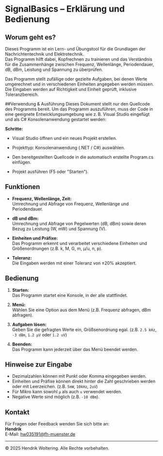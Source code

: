 # SignalBasics – Erklärung und Bedienung

## Worum geht es?

Dieses Programm ist ein Lern- und Übungstool für die Grundlagen der Nachrichtentechnik und Elektrotechnik.  
Das Programm hilft dabei, Kopfrechnen zu trainieren und das Verständnis für die Zusammenhänge zwischen Frequenz, Wellenlänge, Periodendauer, dB, dBm, Leistung und Spannung zu überprüfen.

Das Programm stellt zufällige oder gezielte Aufgaben, bei denen Werte umgerechnet und in verschiedenen Einheiten angegeben werden müssen.  
Die Eingaben werden auf Richtigkeit und Einheit geprüft, inklusive Toleranzbereich.

##Verwendung & Ausführung
Dieses Dokument stellt nur den Quellcode des Programms bereit.
Um das Programm auszuführen, muss der Code in eine geeignete Entwicklungsumgebung wie z. B. Visual Studio eingefügt und als C# Konsolenanwendung gestartet werden:

**Schritte:**

- Visual Studio öffnen und ein neues Projekt erstellen.

- Projekttyp: Konsolenanwendung (.NET / C#) auswählen.

- Den bereitgestellten Quellcode in die automatisch erstellte Program.cs einfügen.

- Projekt ausführen (F5 oder "Starten").



## Funktionen

- **Frequenz, Wellenlänge, Zeit:**  
  Umrechnung und Abfrage von Frequenz, Wellenlänge und Periodendauer.

- **dB und dBm:**  
  Umrechnung und Abfrage von Pegelwerten (dB, dBm) sowie deren Bezug zu Leistung (W, mW) und Spannung (V).

- **Einheiten und Präfixe:**  
  Das Programm erkennt und verarbeitet verschiedene Einheiten und Größenordnungen (z.B. k, M, G, m, µ/u, n, p).

- **Toleranz:**  
  Die Eingaben werden mit einer Toleranz von ±20% akzeptiert.

## Bedienung

1. **Starten:**  
   Das Programm startet eine Konsole, in der alle stattfindet.

2. **Menü:**  
   Wählen Sie eine Option aus dem Menü (z.B. Frequenz abfragen, dBm abfragen).

3. **Aufgaben lösen:**  
   Geben Sie die gefragten Werte ein, Größsenordnung egal. (z.B. `2.5 kHz`, `-3 dBm`, `1.2 µV` oder `1.2 uV`)

4. **Beenden:**  
   Das Programm kann jederzeit über das Menü beendet werden.

## Hinweise zur Eingabe

- Dezimalzahlen können mit Punkt oder Komma eingegeben werden.
- Einheiten und Präfixe können direkt hinter die Zahl geschrieben werden oder mit Leerzeichen. (z.B. `5mW`, `10kHz`, `2uV`)
- Für Mikro kann sowohl `µ` als auch `u` verwendet werden.
- Negative Werte sind möglich (z.B. `-10 dBm`).

## Kontakt

Für Fragen oder Feedback wenden Sie sich bitte an:  
**Hendrik**  
E-Mail: hw035191@fh-muenster.de

---

© 2025 Hendrik Woltering. Alle Rechte vorbehalten.
